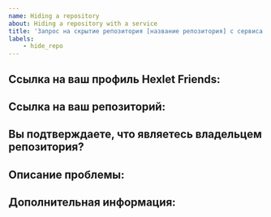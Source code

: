 ```yaml
---
name: Hiding a repository
about: Hiding a repository with a service
title: 'Запрос на скрытие репозитория [название репозитория] с сервиса Hexlet Friends'
labels:
    - hide_repo
---
```


## Ссылка на ваш профиль Hexlet Friends:


## Cсылка на ваш репозиторий:


## Вы подтверждаете, что являетесь владельцем репозитория?
<!--- Да/Нет -->


## Описание проблемы:
<!--- Опишите причину, почему вы хотите скрыть репозиторий и статистику с сервиса -->


## Дополнительная информация:
<!--- Укажите дополнительные детали, если это необходимо -->